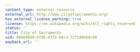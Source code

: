```yaml
---
content_type: external-resource
external_url: http://www.cityofsacramento.org/
has_external_license_warning: true
license: https://en.wikipedia.org/wiki/All_rights_reserved
status: ''
title: City of Sacramento
uid: 060e46b0-ef4b-43fa-b6c3-72f198eb4c60
wayback_url: ''
---
```

